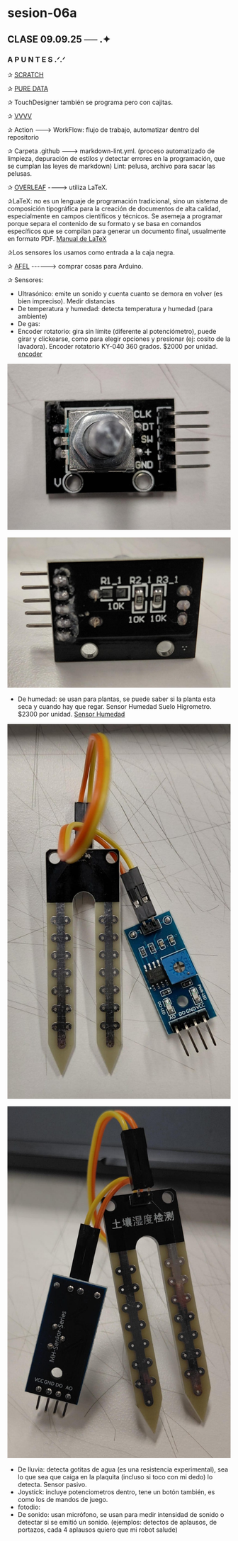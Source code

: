 # sesion-06a
## CLASE 09.09.25 ── .✦
### A P U N T E S .ᐟ.ᐟ

✰ [SCRATCH](https://scratch.mit.edu/)

✰ [PURE DATA](https://puredata.info/)

✰ TouchDesigner también se programa pero con cajitas.

✰ [VVVV](https://vvvv.org/)

✰ Action ---> WorkFlow: flujo de trabajo, automatizar dentro del repositorio 

✰ Carpeta .github ---> markdown-lint.yml. (proceso automatizado de limpieza, depuración de estilos y detectar errores en la programación, que se cumplan las leyes de markdown)
Lint: pelusa, archivo para sacar las pelusas.

✰ [OVERLEAF](https://es.overleaf.com/) ----> utiliza LaTeX.

✰LaTeX: no es un lenguaje de programación tradicional, sino un sistema de composición tipográfica para la creación de documentos de alta calidad, especialmente en campos científicos y técnicos. Se asemeja a programar porque separa el contenido de su formato y se basa en comandos específicos que se compilan para generar un documento final, usualmente en formato PDF. [Manual de LaTeX](https://aprendeconalf.es/latex-manual/introduccion.html)

✰Los sensores los usamos como entrada a la caja negra. 

✰ [AFEL](https://afel.cl/) ------> comprar cosas para Arduino.

✰ Sensores:

- Ultrasónico: emite un sonido y cuenta cuanto se demora en volver (es bien impreciso). Medir distancias
- De temperatura y humedad: detecta temperatura y humedad (para ambiente)
- De gas:
- Encoder rotatorio: gira sin límite (diferente al potenciómetro), puede girar y clickearse, como para elegir opciones y presionar (ej: cosito de la lavadora). Encoder rotatorio KY-040 360 grados. $2000 por unidad. [encoder](https://afel.cl/products/encoder-rotatorio-ky-040-360-grados)

![Encoder](./imagenes/encoder1.jpg)

![Encoder](./imagenes/encoder2.jpg)

- De humedad: se usan para plantas, se puede saber si la planta esta seca y cuando hay que regar. Sensor Humedad Suelo Higrometro. $2300 por unidad.
[Sensor Humedad](https://afel.cl/products/sensor-humedad-suelo-higrometro)

![humedad](./imagenes/humedad1.jpg)

![humedad](./imagenes/humedad2.jpg)

- De lluvia: detecta gotitas de agua (es una resistencia experimental), sea lo que sea que caiga en la plaquita (incluso si toco con mi dedo) lo detecta. Sensor pasivo.
- Joystick: incluye potenciometros dentro, tene un botón también, es como los de mandos de juego.
- fotodio:
- De sonido: usan micrófono, se usan para medir intensidad de sonido o detectar si se emitió un sonido. (ejemplos: detectos de aplausos, de portazos, cada 4 aplausos quiero que mi robot salude)
